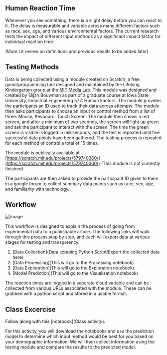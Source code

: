 ## Human Reaction Time
Whenever you see something, there is a slight delay before you can react to it. The delay is measurable and variable across many different factors such as race, sex, age, and various environmental factors. The current research tests the impact of different input methods as a significant impact factor for individual reaction time. 

(More Lit review on definitions and previous results to be added later)

## Testing Methods  
Data is being collected using a module created on Scratch, a free game/programming tool designed and maintained by the Lifelong Kindergarten group at the [MIT Media Lab](https://scratch.mit.edu/about). This module was designed and created by Elijah Bouwman as part of a graduate course at Iowa State University, Industrial Engineering 577: Human Factors. The module provides the participants an ID used to track their data across attempts. The module then asks participants to choose an input or control method from a list of three: Mouse, Keyboard, Touch Screen. The module then shows a red screen, and after a minimum of two seconds, the screen will light up green and ask the participant to interact with the screen. The time the green screen is visible is logged in milliseconds, and the test is repeated until five successful data points have been gathered. The testing process is repeated for each method of control a total of 15 times. 

The module is publically available at [https://scratch.mit.edu/projects/579740360/](https://scratch.mit.edu/projects/579740360/) (This module is not currently finished)

The participants are then asked to provide the participant ID given to them in a google forum to collect summary data points such as race, sex, age, and familiarity with technology. 




## Workflow  
![image](https://user-images.githubusercontent.com/64162566/142095286-ef9170f5-a87f-4212-a7e4-4458cd858f83.png)

This workflow is designed to explain the process of going from experimental data to a publishable article. The following links will walk through this process step by step, and each will export data at various stages for testing and transparency.  

1. [Data Collection](Data scraping Python Script/Export the collected data here)
2. [Data Processing](This will go to the Processing notebook)
3. [Data Exploration](This will go to the Exploration notebook)
4. [Model Prediction](This will go to the Visualization notebook)

The reaction times are logged in a separate cloud variable and can be collected from various URLs associated with the module. These can be grabbed with a python script and stored in a usable format. 

## Class Excercise
Follow along with this [notebook](Class activity). 

For this activity, you will download the notebooks and use the prediction model to determine which input method would be best for you based on your demographic information. We will then collect information using the testing module and compare the results to the predicted model.

